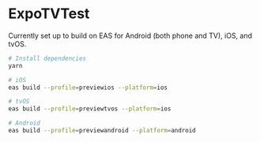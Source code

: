 # ExpoTVTest

Currently set up to build on EAS for Android (both phone and TV), iOS, and tvOS.


```sh
# Install dependencies
yarn

# iOS
eas build --profile=previewios --platform=ios

# tvOS
eas build --profile=previewtvos --platform=ios

# Android
eas build --profile=previewandroid --platform=android
```
